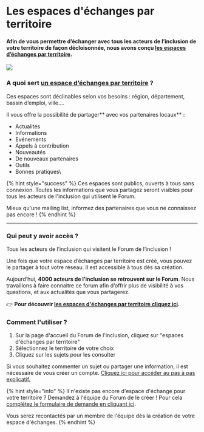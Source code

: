 # Les espaces d'échanges par territoire

#### **Afin de vous permettre d’échanger avec tous les acteurs de l’inclusion de votre territoire de façon décloisonnée, nous avons conçu **[**les espaces d’échanges par territoire**](https://forum.inclusion.beta.gouv.fr/c/se-retrouver-par-territoire/31)**.**

![](<../.gitbook/assets/image (32).png>)

### **A quoi sert **[**un espace d’échanges par territoire**](https://forum.inclusion.beta.gouv.fr/c/se-retrouver-par-territoire/31)** ?**

Ces espaces sont déclinables selon vos besoins : région, département, bassin d’emploi, ville….

Il vous offre la possibilité de partager** avec vos partenaires locaux** :&#x20;

* Actualités
* Informations
* Evénements
* Appels à contribution
* Nouveautés
* De nouveaux partenaires
* Outils
* Bonnes pratiques\


{% hint style="success" %}
Ces espaces sont publics, ouverts à tous sans connexion. Toutes les informations que vous partagez seront visibles pour tous les acteurs de l'inclusion qui utilisent le Forum.

Mieux qu'une mailing list, informez des partenaires que vous ne connaissez pas encore !
{% endhint %}

****

### Qui peut y avoir accès ?

Tous les acteurs de l’inclusion qui visitent le Forum de l’inclusion !&#x20;

Une fois que votre espace d’échanges par territoire est créé, vous pouvez le partager à tout votre réseau. Il est accessible à tous dès sa création.

Aujourd’hui, **4000 acteurs de l’inclusion se retrouvent sur le Forum**. Nous travaillons à faire connaitre ce forum afin d’offrir plus de visibilité à vos questions, et aux actualités que vous partagerez.

👉 **Pour découvrir **[**les espaces d'échanges par territoire cliquez ici**](https://forum.inclusion.beta.gouv.fr/c/se-retrouver-par-territoire/31)**.**

### Comment l'utiliser ?

1. Sur la page d'accueil du Forum de l'inclusion, cliquez sur "espaces d'échanges par territoire"
2. Sélectionnez le territoire de votre choix
3. Cliquez sur les sujets pour les consulter

Si vous souhaitez commenter un sujet ou partager une information, il est nécessaire de vous créer un compte. [Cliquez ici pour accéder au pas à pas explicatif.](creer-votre-compte.md)



{% hint style="info" %}
Il n'existe pas encore d'espace d'échange pour votre territoire ? Demandez à l'équipe du Forum de le créer ! Pour cela [complétez le formulaire de demande en cliquant ici](https://itou.typeform.com/to/zFp8dBpD).&#x20;

Vous serez recontactés par un membre de l'équipe dès la création de votre espace d'échanges.
{% endhint %}
